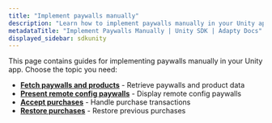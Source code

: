 ```yaml
---
title: "Implement paywalls manually"
description: "Learn how to implement paywalls manually in your Unity app with Adapty SDK."
metadataTitle: "Implement Paywalls Manually | Unity SDK | Adapty Docs"
displayed_sidebar: sdkunity
---
```


This page contains guides for implementing paywalls manually in your Unity app. Choose the topic you need:

- **[Fetch paywalls and products](fetch-paywalls-and-products-unity)** - Retrieve paywalls and product data
- **[Present remote config paywalls](present-remote-config-paywalls-unity)** - Display remote config paywalls
- **[Accept purchases](unity-making-purchases)** - Handle purchase transactions
- **[Restore purchases](unity-restore-purchase)** - Restore previous purchases 